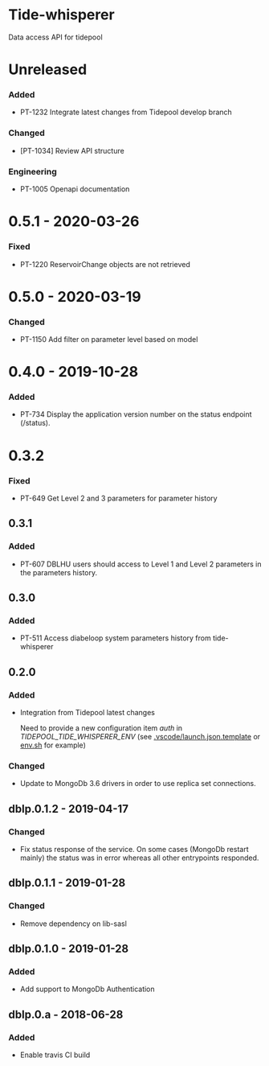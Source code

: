 # Tide-whisperer

Data access API for tidepool

# Unreleased
### Added 
- PT-1232 Integrate latest changes from Tidepool develop branch

### Changed
- [PT-1034] Review API structure

### Engineering
- PT-1005 Openapi documentation

# 0.5.1 - 2020-03-26
### Fixed
- PT-1220 ReservoirChange objects are not retrieved

# 0.5.0 - 2020-03-19
### Changed
- PT-1150 Add filter on parameter level based on model

# 0.4.0 - 2019-10-28 
### Added 
- PT-734 Display the application version number on the status endpoint (/status).

# 0.3.2 
### Fixed 
- PT-649 Get Level 2 and 3 parameters for parameter history

## 0.3.1
### Added
- PT-607 DBLHU users should access to Level 1 and Level 2 parameters in the parameters history.

## 0.3.0
### Added
- PT-511 Access diabeloop system parameters history from tide-whisperer

## 0.2.0 
### Added
- Integration from Tidepool latest changes

  Need to provide a new configuration item _auth_ in _TIDEPOOL_TIDE_WHISPERER_ENV_  (see [.vscode/launch.json.template](.vscode/launch.json.template) or [env.sh](env.sh) for example)

### Changed
- Update to MongoDb 3.6 drivers in order to use replica set connections. 

## dblp.0.1.2 - 2019-04-17

### Changed
- Fix status response of the service. On some cases (MongoDb restart mainly) the status was in error whereas all other entrypoints responded.

## dblp.0.1.1 - 2019-01-28

### Changed
- Remove dependency on lib-sasl

## dblp.0.1.0 - 2019-01-28

### Added
- Add support to MongoDb Authentication

## dblp.0.a - 2018-06-28

### Added
- Enable travis CI build 
